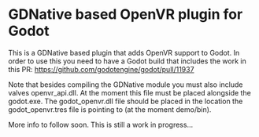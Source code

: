 # GDNative based OpenVR plugin for Godot

This is a GDNative based plugin that adds OpenVR support to Godot.
In order to use this you need to have a Godot build that includes the work in this PR:
https://github.com/godotengine/godot/pull/11937

Note that besides compiling the GDNative module you must also include valves openvr_api.dll.
At the moment this file must be placed alongside the godot.exe.
The godot_openvr.dll file should be placed in the location the godot_openvr.tres file is pointing to (at the moment demo/bin).

More info to follow soon. This is still a work in progress...